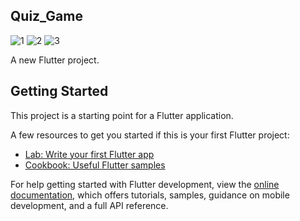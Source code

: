 ## Quiz_Game
![1](https://github.com/mahafujerrahman/Quiz_Game/assets/86947799/9bbf90fd-c4e4-4b86-ac3a-bcd64c1e6235)
![2](https://github.com/mahafujerrahman/Quiz_Game/assets/86947799/5644964d-3eaa-4177-89e5-3ce6faabe034)
![3](https://github.com/mahafujerrahman/Quiz_Game/assets/86947799/9f206820-5568-4dad-9f24-6c3aca957074)






A new Flutter project.

## Getting Started

This project is a starting point for a Flutter application.

A few resources to get you started if this is your first Flutter project:

- [Lab: Write your first Flutter app](https://docs.flutter.dev/get-started/codelab)
- [Cookbook: Useful Flutter samples](https://docs.flutter.dev/cookbook)

For help getting started with Flutter development, view the
[online documentation](https://docs.flutter.dev/), which offers tutorials,
samples, guidance on mobile development, and a full API reference.
